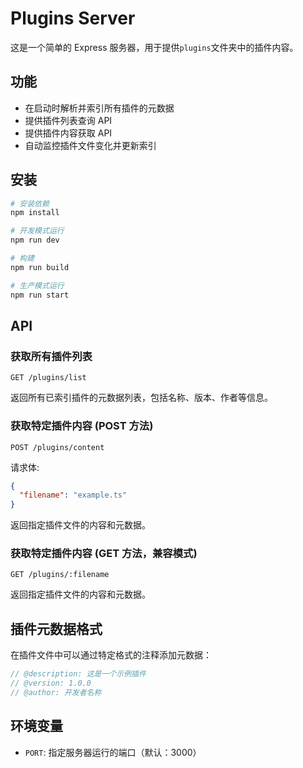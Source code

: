 # Plugins Server

这是一个简单的 Express 服务器，用于提供`plugins`文件夹中的插件内容。

## 功能

- 在启动时解析并索引所有插件的元数据
- 提供插件列表查询 API
- 提供插件内容获取 API
- 自动监控插件文件变化并更新索引

## 安装

```bash
# 安装依赖
npm install

# 开发模式运行
npm run dev

# 构建
npm run build

# 生产模式运行
npm run start
```

## API

### 获取所有插件列表

```
GET /plugins/list
```

返回所有已索引插件的元数据列表，包括名称、版本、作者等信息。

### 获取特定插件内容 (POST 方法)

```
POST /plugins/content
```

请求体:

```json
{
  "filename": "example.ts"
}
```

返回指定插件文件的内容和元数据。

### 获取特定插件内容 (GET 方法，兼容模式)

```
GET /plugins/:filename
```

返回指定插件文件的内容和元数据。

## 插件元数据格式

在插件文件中可以通过特定格式的注释添加元数据：

```typescript
// @description: 这是一个示例插件
// @version: 1.0.0
// @author: 开发者名称
```

## 环境变量

- `PORT`: 指定服务器运行的端口（默认：3000）
